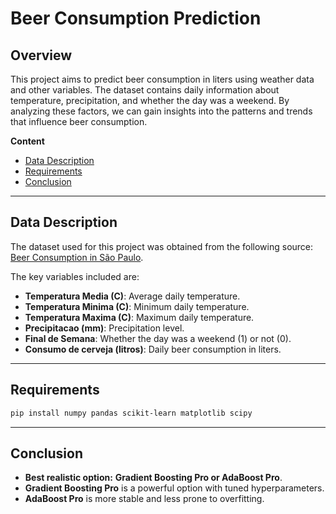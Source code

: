 # Beer Consumption Prediction

## Overview

This project aims to predict beer consumption in liters using weather data and other variables. The dataset contains daily information about temperature, precipitation, and whether the day was a weekend. By analyzing these factors, we can gain insights into the patterns and trends that influence beer consumption.

**Content**

- [Data Description](#data-description)
- [Requirements](#requirements)
- [Conclusion](#conclusion)

---

## Data Description
The dataset used for this project was obtained from the following source: [Beer Consumption in São Paulo](https://raw.githubusercontent.com/robintux/Datasets4StackOverFlowQuestions/master/Consumo_cerveza_SP.csv).

The key variables included are:
- **Temperatura Media (C)**: Average daily temperature.
- **Temperatura Minima (C)**: Minimum daily temperature.
- **Temperatura Maxima (C)**: Maximum daily temperature.
- **Precipitacao (mm)**: Precipitation level.
- **Final de Semana**: Whether the day was a weekend (1) or not (0).
- **Consumo de cerveja (litros)**: Daily beer consumption in liters.

---

## Requirements

```bash
pip install numpy pandas scikit-learn matplotlib scipy 
```

---

## Conclusion

- **Best realistic option:** **Gradient Boosting Pro or AdaBoost Pro**.
- **Gradient Boosting Pro** is a powerful option with tuned hyperparameters.
- **AdaBoost Pro** is more stable and less prone to overfitting.
